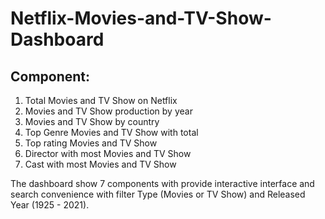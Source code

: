 # Netflix-Movies-and-TV-Show-Dashboard

## Component:
1. Total Movies and TV Show on Netflix
2. Movies and TV Show production by year
3. Movies and TV Show  by country
4. Top Genre Movies and TV Show with total
5. Top rating Movies and TV Show
6. Director with most Movies and TV Show
7. Cast with most Movies and TV Show

The dashboard show 7 components with provide interactive interface and search convenience with filter Type (Movies or TV Show) and Released Year (1925 - 2021).
